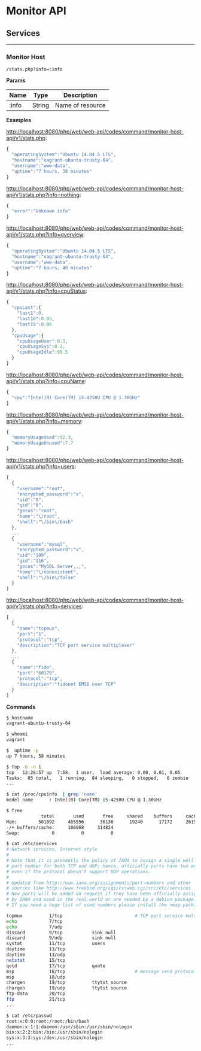 # Monitor API

## Services
---

### Monitor Host

```
/stats.php?info=:info
```

**Params**

| Name | Type | Description |
|-|-|-|
| :info | String | Name of resource |


**Examples**

[http://localhost:8080/php/web/web-api/codes/command/monitor-host-api/v1/stats.php](http://localhost:8080/php/web/web-api/codes/command/monitor-host-api/v1/stats.php):

```js
{
  "operatingSystem":"Ubuntu 14.04.5 LTS",
  "hostname":"vagrant-ubuntu-trusty-64",
  "username":"www-data",
  "uptime":"7 hours, 38 minutes"
}
```

[http://localhost:8080/php/web/web-api/codes/command/monitor-host-api/v1/stats.php?info=nothing](http://localhost:8080/php/web/web-api/codes/command/monitor-host-api/v1/stats.php?info=nothing):

```js
{
  "error":"Unknown info"
}
```

[http://localhost:8080/php/web/web-api/codes/command/monitor-host-api/v1/stats.php?info=overview](http://localhost:8080/php/web/web-api/codes/command/monitor-host-api/v1/stats.php?info=overview):

```js
{
  "operatingSystem":"Ubuntu 14.04.5 LTS",
  "hostname":"vagrant-ubuntu-trusty-64",
  "username":"www-data",
  "uptime":"7 hours, 40 minutes"
}
```

[http://localhost:8080/php/web/web-api/codes/command/monitor-host-api/v1/stats.php?info=cpuStatus](http://localhost:8080/php/web/web-api/codes/command/monitor-host-api/v1/stats.php?info=cpuStatus):

```js
{  
  "cpuLast":{  
    "last1":0,
    "last10":0.05,
    "last15":0.06
  },
  "cpuUsage":{  
    "cpuUsageUser":0.3,
    "cpuUsageSys":0.2,
    "cpuUsageIdle":99.5
  }
}
```

[http://localhost:8080/php/web/web-api/codes/command/monitor-host-api/v1/stats.php?info=cpuName](http://localhost:8080/php/web/web-api/codes/command/monitor-host-api/v1/stats.php?info=cpuName):

```js
{
  "cpu":"Intel(R) Core(TM) i5-4250U CPU @ 1.30GHz"
}
```

[http://localhost:8080/php/web/web-api/codes/command/monitor-host-api/v1/stats.php?info=memory](http://localhost:8080/php/web/web-api/codes/command/monitor-host-api/v1/stats.php?info=memory):

```js
{
  "memoryUsageUsed":92.3,
  "memoryUsageUnused":7.7
}
```

[http://localhost:8080/php/web/web-api/codes/command/monitor-host-api/v1/stats.php?info=users](http://localhost:8080/php/web/web-api/codes/command/monitor-host-api/v1/stats.php?info=users):

```js
[
  {  
    "username":"root",
    "encrypted_password":"x",
    "uid":"0",
    "gid":"0",
    "gecos":"root",
    "home":"\/root",
    "shell":"\/bin\/bash"
  },
  ...
  {  
    "username":"mysql",
    "encrypted_password":"x",
    "uid":"109",
    "gid":"116",
    "gecos":"MySQL Server,,,",
    "home":"\/nonexistent",
    "shell":"\/bin\/false"
  }
]
```

[http://localhost:8080/php/web/web-api/codes/command/monitor-host-api/v1/stats.php?info=services](http://localhost:8080/php/web/web-api/codes/command/monitor-host-api/v1/stats.php?info=services):

```js
[
  {  
    "name":"tcpmux",
    "port":"1",
    "protocol":"tcp",
    "description":"TCP port service multiplexer"
  },
  ...
  {  
    "name":"fido",
    "port":"60179",
    "protocol":"tcp",
    "description":"fidonet EMSI over TCP"
  }
]
```

**Commands**

```sh
$ hostname
vagrant-ubuntu-trusty-64
```

```sh
$ whoami
vagrant
```

```sh
$  uptime -p
up 7 hours, 58 minutes
```

```sh
$ top -b -n 1
top - 12:28:57 up  7:58,  1 user,  load average: 0.00, 0.01, 0.05
Tasks:  85 total,   1 running,  84 sleeping,   0 stopped,   0 zombie
...
```

```sh
$ cat /proc/cpuinfo  | grep 'name'
model name      : Intel(R) Core(TM) i5-4250U CPU @ 1.30GHz
```

```sh
$ free
             total       used       free     shared    buffers     cached
Mem:        501692     465556      36136      19240      17172     261516
-/+ buffers/cache:     186868     314824
Swap:            0          0          0
```

```sh
$ cat /etc/services
# Network services, Internet style
#
# Note that it is presently the policy of IANA to assign a single well-known
# port number for both TCP and UDP; hence, officially ports have two entries
# even if the protocol doesn't support UDP operations.
#
# Updated from http://www.iana.org/assignments/port-numbers and other
# sources like http://www.freebsd.org/cgi/cvsweb.cgi/src/etc/services .
# New ports will be added on request if they have been officially assigned
# by IANA and used in the real-world or are needed by a debian package.
# If you need a huge list of used numbers please install the nmap package.

tcpmux          1/tcp                           # TCP port service multiplexer
echo            7/tcp
echo            7/udp
discard         9/tcp           sink null
discard         9/udp           sink null
systat          11/tcp          users
daytime         13/tcp
daytime         13/udp
netstat         15/tcp
qotd            17/tcp          quote
msp             18/tcp                          # message send protocol
msp             18/udp
chargen         19/tcp          ttytst source
chargen         19/udp          ttytst source
ftp-data        20/tcp
ftp             21/tcp
...
```

```sh
$ cat /etc/passwd
root:x:0:0:root:/root:/bin/bash
daemon:x:1:1:daemon:/usr/sbin:/usr/sbin/nologin
bin:x:2:2:bin:/bin:/usr/sbin/nologin
sys:x:3:3:sys:/dev:/usr/sbin/nologin
...
```

<!-- 
https://github.com/lucachaves/monitor-api
 -->
